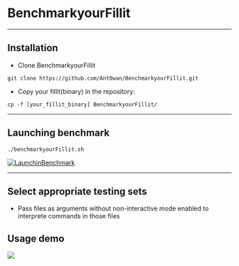 # BenchmarkyourFillit

---

## Installation

- Clone BenchmarkyourFillit

```shell=
git clone https://github.com/Ant0wan/BenchmarkyourFillit.git
```

- Copy your fillit(binary) in the repository:

```shell=
cp -f [your_fillit_binary] BenchmarkyourFillit/
```

---

## Launching benchmark

```shell=
./benchmarkyourFillit.sh
```

[![LaunchinBenchmark](https://i.imgur.com/AQqrLFn.png)](i.imgur.com/AQqrLFn.png)

---

## Select appropriate testing sets

- Pass files as arguments without non-interactive mode enabled to interprete commands in those files

## Usage demo

<a href="https://asciinema.org/a/a9dNz7LOjWMecmT9RbcFXKvel" target="_blank"><img src="https://asciinema.org/a/a9dNz7LOjWMecmT9RbcFXKvel.svg" /></a>
